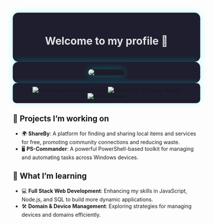 <div align="center" style="background-color:#1e1e2f; padding:20px; border-radius:15px; box-shadow: 0px 0px 20px rgba(0, 255, 255, 0.3);">
  <h1 style="color: #e0e0e0;">Welcome to my profile 👋</h1>
</div>

<div align="center" style="background-color:#1e1e2f; padding:20px; border-radius:15px; box-shadow: 0px 0px 20px rgba(0, 255, 255, 0.3);">
  <img src="https://github-readme-stats.vercel.app/api?username=Mr3ENTLEY&show_icons=true&theme=radical&bg_color=0d1117&title_color=58a6ff&text_color=c9d1d9&icon_color=79ff97&hide_border=true" alt="GitHub Stats" style="border-radius:15px; box-shadow: 0px 0px 20px rgba(0, 255, 255, 0.3);">
</div>

<div align="center" style="background-color:#1e1e2f; padding:10px; border-radius:10px; box-shadow: 0px 0px 15px rgba(0, 255, 255, 0.3);">
  <img src="https://img.shields.io/badge/Continuous%20Learning-%E2%9C%85-green?style=for-the-badge&logo=learning&logoColor=white" alt="Continuous Learning Badge">
  <img src="https://img.shields.io/badge/Projects-In%20Progress-yellow?style=for-the-badge&logo=projects&logoColor=white" alt="Projects In Progress Badge">
  <img src="https://komarev.com/ghpvc/?username=Mr3ENTLEY&color=blue" alt="Profile Views" style="height=100"> 
</div>

## 🔭 Projects I’m working on
- 🌍 **ShareBy**: A platform for finding and sharing local items and services for free, promoting community connections and reducing waste.
- 🖥️ **PS-Commander**: A powerful PowerShell-based toolkit for managing and automating tasks across Windows devices.

## 🌱 What I’m learning
- 💻 **Full Stack Web Development**: Enhancing my skills in JavaScript, Node.js, and SQL to build more dynamic applications.
- 🛠️ **Domain & Device Management**: Exploring strategies for managing devices and domains efficiently.
  
